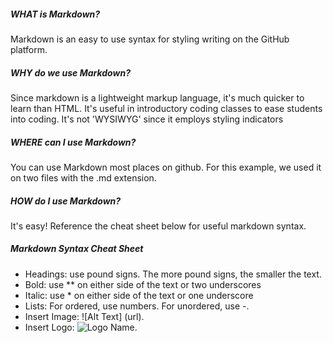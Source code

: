 ##### WHAT is Markdown?
Markdown is an easy to use syntax for styling writing on the GitHub platform.

##### WHY do we use Markdown?
Since markdown is a lightweight markup language, it's much quicker to learn than HTML. It's useful in introductory coding classes to ease students into coding. It's not  'WYSIWYG' since it employs styling indicators

##### WHERE can I use Markdown?
You can use Markdown most places on github. For this example, we used it on two files with the .md extension.

##### HOW do I use Markdown?
It's easy! Reference the cheat sheet below for useful markdown syntax.

##### Markdown Syntax Cheat Sheet
- Headings: use pound signs. The more pound signs, the smaller the text.
- Bold: use ** on either side of the text or two underscores
- Italic: use * on either side of the text or one underscore
- Lists: For ordered, use numbers. For unordered, use -.
- Insert Image: ![Alt Text] (url).
- Insert Logo: ![Logo Name](url). 


